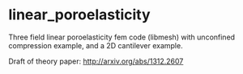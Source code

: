 # linear_poroelasticity
Three field linear poroelasticity fem code (libmesh) with unconfined compression example, and a 2D cantilever example.

Draft of theory paper:
http://arxiv.org/abs/1312.2607
